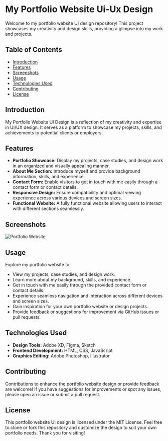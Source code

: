 # My Portfolio Website Ui-Ux Design

Welcome to my portfolio website UI design repository! This project showcases my creativity and design skills, providing a glimpse into my work and projects.

## Table of Contents

- [Introduction](#introduction)
- [Features](#features)
- [Screenshots](#screenshots)
- [Usage](#usage)
- [Technologies Used](#technologies-used)
- [Contributing](#contributing)
- [License](#license)

## Introduction

My Portfolio Website UI Design is a reflection of my creativity and expertise in UI/UX design. It serves as a platform to showcase my projects, skills, and achievements to potential clients or employers.

## Features

- **Portfolio Showcase:** Display my projects, case studies, and design work in an organized and visually appealing manner.
- **About Me Section:** Introduce myself and provide background information, skills, and experience.
- **Contact Form:** Enable visitors to get in touch with me easily through a contact form or contact details.
- **Responsive Design:** Ensure compatibility and optimal viewing experience across various devices and screen sizes.
- **Functional Website:** A fully functional website allowing users to interact with different sections seamlessly.

## Screenshots

![Portfolio Website](https://github.com/Jeevannaik66/My-Portfolio-Website-Ui-Ux-Design/assets/117274229/290bd071-0dc1-4dc4-9078-7b8e5ee6b1c5)

## Usage

Explore my portfolio website to:
- View my projects, case studies, and design work.
- Learn more about my background, skills, and experience.
- Get in touch with me easily through the provided contact form or contact details.
- Experience seamless navigation and interaction across different devices and screen sizes.
- Gain inspiration for your own portfolio website or design projects.
- Provide feedback or suggestions for improvement via GitHub issues or pull requests.

## Technologies Used

- **Design Tools:** Adobe XD, Figma, Sketch
- **Frontend Development:** HTML, CSS, JavaScript
- **Graphics Editing:** Adobe Photoshop, Illustrator

## Contributing

Contributions to enhance the portfolio website design or provide feedback are welcome! If you have suggestions for improvements or spot any issues, please open an issue or submit a pull request.

## License

This portfolio website UI design is licensed under the MIT License.
Feel free to clone or fork this repository and customize the design to suit your own portfolio needs. Thank you for visiting!
